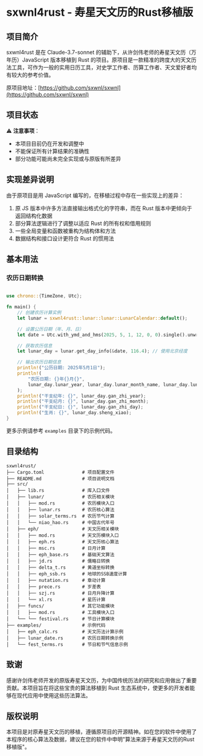 # sxwnl4rust - 寿星天文历的Rust移植版

## 项目简介

sxwnl4rust 是在 Claude-3.7-sonnet 的辅助下，从许剑伟老师的寿星天文历（万年历）JavaScript 版本移植到 Rust 的项目。原项目是一款精准的跨度大的天文历法工具，可作为一般的实用日历工具，对史学工作者、历算工作者、天文爱好者均有较大的参考价值。

原项目地址：[https://github.com/sxwnl/sxwnl](https://github.com/sxwnl/sxwnl)

## 项目状态

⚠️ **注意事项**：
- 本项目目前仍在开发和调整中
- 不能保证所有计算结果的准确性
- 部分功能可能尚未完全实现或与原版有所差异

## 实现差异说明

由于原项目是用 JavaScript 编写的，在移植过程中存在一些实现上的差异：

1. 原 JS 版本中许多方法直接输出格式化的字符串，而在 Rust 版本中更倾向于返回结构化数据
2. 部分算法逻辑进行了调整以适应 Rust 的所有权和借用规则
3. 一些全局变量和函数被重构为结构体和方法
4. 数据结构和接口设计更符合 Rust 的惯用法

## 基本用法

### 农历日期转换

```rust

use chrono::{TimeZone, Utc};

fn main() {
    // 创建农历计算实例
    let lunar = sxwnl4rust::lunar::lunar::LunarCalendar::default();

    // 设置公历日期（年、月、日）
    let date = Utc.with_ymd_and_hms(2025, 5, 1, 12, 0, 0).single().unwrap();

    // 获取农历信息
    let lunar_day = lunar.get_day_info(&date, 116.4); // 使用北京经度

    // 输出农历日期信息
    println!("公历日期: 2025年5月1日");
    println!(
        "农历日期: {}年{}月{}",
        lunar_day.lunar_year, lunar_day.lunar_month_name, lunar_day.lunar_day_name
    );
    println!("干支纪年: {}", lunar_day.gan_zhi_year);
    println!("干支纪月: {}", lunar_day.gan_zhi_month);
    println!("干支纪日: {}", lunar_day.gan_zhi_day);
    println!("生肖: {}", lunar_day.sheng_xiao);
}
```

更多示例请参考 `examples` 目录下的示例代码。

## 目录结构

```
sxwnl4rust/
├── Cargo.toml              # 项目配置文件
├── README.md               # 项目说明文档
├── src/
│   ├── lib.rs              # 库入口文件
│   ├── lunar/              # 农历相关模块
│   │   ├── mod.rs          # 农历模块入口
│   │   ├── lunar.rs        # 农历核心算法
│   │   ├── solar_terms.rs  # 农历节气计算
│   │   └── niao_hao.rs     # 中国古代年号
│   ├── eph/                # 天文历相关模块
│   │   ├── mod.rs          # 天文历模块入口
│   │   ├── eph.rs          # 天文历核心算法
│   │   ├── msc.rs          # 日月计算
│   │   ├── eph_base.rs     # 基础天文算法
│   │   ├── jd.rs           # 儒略日转换
│   │   ├── delta_t.rs      # 黄道坐标转换
│   │   ├── eph_ssb.rs      # 地球的SSB速度计算
│   │   ├── nutation.rs     # 章动计算
│   │   ├── prece.rs        # 岁差表
│   │   ├── szj.rs          # 日月升降计算
│   │   └── xl.rs           # 星历计算
│   ├── funcs/              # 其它功能模块
│   │   ├── mod.rs          # 工具模块入口
│   └── └── festival.rs     # 节日计算模块
├── examples/               # 示例代码
│   ├── eph_calc.rs         # 天文历法计算示例
│   ├── lunar_date.rs       # 农历日期转换示例
│   └── fest_terms.rs       # 节日和节气信息示例

```

## 致谢

感谢许剑伟老师开发的原版寿星天文历，为中国传统历法的研究和应用做出了重要贡献。本项目旨在将这些宝贵的算法移植到 Rust 生态系统中，使更多的开发者能够在现代应用中使用这些历法算法。

## 版权说明

本项目是对原寿星天文历的移植，遵循原项目的开源精神。如在您的软件中使用了本程序的核心算法及数据，建议在您的软件中申明"算法来源于寿星天文历的Rust移植版"。